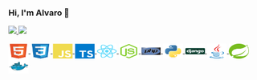### Hi, I'm Alvaro 👋

 <div>
  <a href="https://github.com/brutusdev">
  <img height="180em" src="https://github-readme-stats.vercel.app/api?username=brutusdev&show_icons=true&theme=dracula&include_all_commits=true&count_private=true"/>
  <img height="180em" src="https://github-readme-stats.vercel.app/api/top-langs/?username=brutusdev&layout=compact&langs_count=7&theme=dracula"/>
</div>
 
<div style="display: inline_block"><br>
 <img align="center" alt="Brutus-HTML" height="30" width="40" src="https://raw.githubusercontent.com/devicons/devicon/master/icons/html5/html5-original.svg">
  <img align="center" alt="Brutus-CSS" height="30" width="40" src="https://raw.githubusercontent.com/devicons/devicon/master/icons/css3/css3-original.svg">
 <img align="center" alt="Brutus-Js" height="30" width="40" src="https://raw.githubusercontent.com/devicons/devicon/master/icons/javascript/javascript-plain.svg">
  <img align="center" alt="Brutus-Ts" height="30" width="40" src="https://raw.githubusercontent.com/devicons/devicon/master/icons/typescript/typescript-plain.svg">
  <img align="center" alt="Brutus-React" height="30" width="40" src="https://raw.githubusercontent.com/devicons/devicon/master/icons/react/react-original.svg">
<img align="center" alt="Brutus-Node" height="30" width="40" src="https://raw.githubusercontent.com/devicons/devicon/master/icons/nodejs/nodejs-original.svg"> 
 <img align="center" alt="Brutus-PHP" height="30" width="40" src="https://raw.githubusercontent.com/devicons/devicon/master/icons/php/php-original.svg"> 
 <img align="center" alt="Brutus-Python" height="30" width="40" src="https://raw.githubusercontent.com/devicons/devicon/master/icons/python/python-original.svg"> 
 <img align="center" alt="Brutus-Django" height="30" width="40" src="https://raw.githubusercontent.com/devicons/devicon/master/icons/django/django-original.svg"> 
 <img align="center" alt="Brutus-Java" height="30" width="40" src="https://raw.githubusercontent.com/devicons/devicon/master/icons/java/java-original.svg"> 
 <img align="center" alt="Brutus-Spring" height="30" width="40" src="https://raw.githubusercontent.com/devicons/devicon/master/icons/spring/spring-original.svg"> 
 <img align="center" alt="Brutus-Docker" height="30" width="40" src="https://raw.githubusercontent.com/devicons/devicon/master/icons/docker/docker-original.svg"> 
</div>
  
